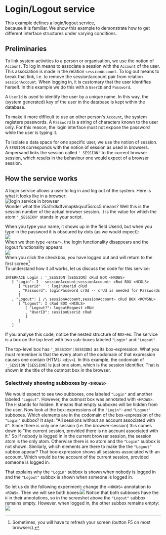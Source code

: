 # Login/Logout service

This example defines a login/logout service,  
because it is familiar. We show this example to demonstrate how to get different interface structures under varying conditions.

## Preliminaries

To link system activities to a person or organisation, we use the notion of `Account`. To log in means to associate a session with the `Account` of the user. This association is made in the relation `sessionAccount`. To log out means to break that link, i.e. to remove the session/account pair from relation `sessionAccount`. When logging in, it is customary that the user identifies herself. In this example we do this with a `UserID` and `Password`.

A `UserId` is used to identify the user by a unique name. In this way, the \(system generated\) key of the user in the database is kept within the database.

To make it more difficult to use an other person's `Account`, the system registers passwords. A `Password` is a string of characters known to the user only. For this reason, the login interface must not expose the password while the user is typing it.

To isolate a data space for one specific user, we use the notion of session. A `SESSION` corresponds with the notion of session as used in browsers. Ampersand links the session called `'_SESSION'` to the current browser session, which results in the behaviour one would expect of a browser session.

## How the service works

A login service allows a user to log in and log out of the system. Here is what it looks like in a browser:  
![login service in browser](/assets/ssh1.png)  
Wonder what the 25al1rdkdfvmapkkqvuf5sroc5 means? Well this is the session number of the actual browser session. It is the value for which the atom `'_SESSION'` stands in your script.

When you type your name, it shows up in the field Userid, but when you type in the password it is obscured by dots \(as we would expect\):  
![](/assets/ssh2.png)  
When we then type `<enter>`, the login functionality disappears and the logout functionality appears:  
![](/assets/ssh3.png)  
When you click the checkbox, you have logged out and will return to the first screen[^1]  
To understand how it all works, let us discuss the code for this service:

```
INTERFACE Login : '_SESSION'[SESSION] cRud BOX <HROWS>
   [ "Login": I - sessionAccount;sessionAccount~ cRud BOX <HCOLS>
      [ "Userid"   : loginUserid cRUd
      , "Password": loginPassword crUd -- crUd is needed for Passwords
      ]
   , "Logout": I /\ sessionAccount;sessionAccount~ cRud BOX <ROWSNL>
      [ "Logout": I cRud BOX <HCOLS>
         [ "Logout?": logoutRequest cRUd
         , "UserID": sessionUserid cRud
         ]
      ]
   ]
```
If you analyse this code, notice the nested structure of `BOX`-es. The service is a box on the top level with two sub-boxes labeled `"Login"` and `"Logout"`.

The top-level box has `'_SESSION'[SESSION]` as its box-expression. What you must remember is that the every atom of the codomain of that expression causes one contain (HTML: `<div>`). In this example, the codomain of `'_SESSION'[SESSION]` is just one atom, which is the session identifier. That is shown in the title of the outmost box in the browser.

### Selectively showing subboxes by `<HROWS>`
We would expect to see two subboxes, one labeled `"Login"` and another labeled `"Logout"`. However, the outmost box was annotated with `<HROWS>`. The `H` stands for hidden. It means that empty subboxes will be hidden from the user. Now look at the box-expressions of the `"Login"`- and `"Logout"` subboxes. Which elements are in the codomain of the box-expression of the `"Login"` subbox? It says: "All sessions without an account associated with it". Since there is only one session (i.e. the browser-session) this comes down to "the current session, provided there is no account associated with it." So if nobody is logged in in the current browser session, the session atom is the only atom. Otherwise there is no atom and the `"Login"` subbox is not shown.
Similarly, which elements are there to make the  the `"Logout"` subbox appear? That box-expression shows all sessions associated with an account. Which would be the account of the current session, provided someone is logged in.

That explains why the `"Login"` subbox is shown when nobody is logged in and the `"Logout"` subbox is shown when someone is logged in.

So let us do the following experiment: change the `<HROWS>` annotation to `<ROWS>`. Then we will see both boxes:![](/assets/ssh4.png) Notice that both subboxes have the `H` in their annotations, so in the screeshot above the `"Logout"` subbox remains empty. However, when logged in, the other subbox remains empty:
![](/assets/ssh5.png)



[^1]: Sometimes, you will have to refresh your screen \(button F5 on most browsers\).

